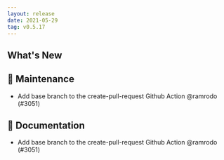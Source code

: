```yaml
---
layout: release
date: 2021-05-29
tag: v0.5.17
---
```


## What's New

## 🧰 Maintenance

- Add base branch to the create-pull-request Github Action @ramrodo (#3051)

## 📖 Documentation
- Add base branch to the create-pull-request Github Action @ramrodo (#3051)
